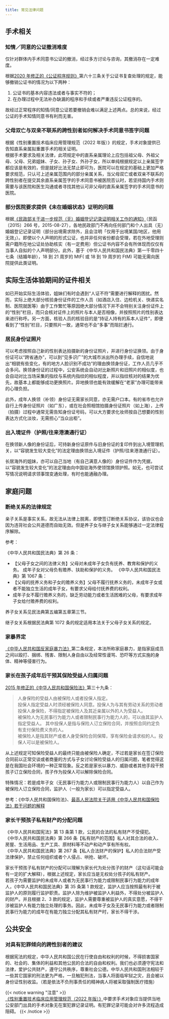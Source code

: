 ```yaml
---
title: 常见法律问题
---
```


## 手术相关

### 知情／同意的公证撤消难度

仅针对群体内手术同意书公证的撤消，经过多方讨论与咨询，其撤消存在一定难度。

根据[2020 年修正的《公证程序规则》](https://zh.wikisource.org/wiki/%E5%85%AC%E8%AF%81%E7%A8%8B%E5%BA%8F%E8%A7%84%E5%88%99_(2020%E5%B9%B4))第六十三条关于公证书复查处理的规定，能够撤销公证书的情况为以下两种：

1. 公证书的基本内容违法或者与事实不符的；
2. 在办理过程中无法补办缺漏的程序和手续或者严重违反公证程序的。

故经过正常程序的知情/同意公证若要撤销会难以满足上述两点。总的来说，经过公证的手术知情同意书有利而无害。

### 父母双亡与双亲不联系的跨性别者如何解决手术同意书签字问题

根据《性别重置技术临床应用管理规范（2022 年版）》的规定，手术对象提供已告知直系亲属拟重置手术的相关证明。\
根据手术要求及相关法律，此项规定中的直系亲属理论上应包括祖父母、外祖父母、父母、兄弟姐妹、子女、孙子女、外孙子女，所以单纯根据规定以上亲属签字都应该是有效的，但是就好比法无禁止即可为，医院可以在规定的基础上更加严格要求规范，只认可上述亲属范围内的部分亲属关系，当父母双亡或者双亲不联系的跨性别者在提交其余直系亲属签字的手术同意书被医院否认时，若坚持国内手术则需要与该医院和医生沟通或者寻找其他认可非父母的直系亲属签字的手术同意书的医院。

### 部分医院要求提供《未在婚姻状态》证明的问题

根据[《民政部关于进一步规范（无）婚姻登记记录证明相关工作的通知》](https://zyzx.mca.gov.cn/n1025/n1034/c31117/content.html)（民函〔2015〕266 号，2015-08-27），各地民政部门不再向任何部门和个人出具（无）婚姻登记记录证明（部分出境需求除外，且会注明「仅用于出境某国/地区，他用无效」）。即使以个人声明的形式公证，也并非任何省份都会受理，若在外地受理则需户籍所在地公证处协助核实（有一定费用）但公证书内容不会有所体现而仅仅有当事人自拟的个人声明部分。此外，基于《中华人民共和国民法典》第一千零四十七条（结婚年龄），18 到 21 周岁的 MtF( 或 18 到 19 周岁的 FtM) 可能无需向医院提供此类证明。

## 实际生活体验期间的证件相关

如已开始实际生活体验，姐妹们有时会遇到“人证不符”需要进行解释的困扰。然而，实际上绝大部分核验身份证件的工作人员（如酒店入住、边检机关、快递实名制、医院就医等）由于工作繁忙等原因绝大部分情况下并不会特别关注身份证件上的“性别”栏目，而只会核对证件上的照片与本人是否相像，并按照照片的性别表达来进行称呼。另一方面，核验人员的核验目的是“持证人持有的系本人证件”，即便看到了“性别”栏目，只要照片一致，通常也不会“多事”而阻拦通行。

### 居民身份证照片

可以考虑按照自己新的性别表达拍摄新的身份证照片，并进行身份证换领。由于身份证可以“跨省通办”，可以到“见多识广”的大城市派出所办理手续，自信地说出“相貌有些变化，有的地方人脸识别不成功”的理由换领身份证，工作人员几乎不会多问。换领身份证的过程中，公安系统会自动对比新照片和旧照片的相似度，也会自动对比当场采集的指纹与系统内指纹的相似程度，并以指纹核对的结果为优先，故基本上都能够成功更换照片。异地换领也能有效缓解在“老家”办理可能带来的心理负担。

此外，成年人换领（补领）身份证无需家长同意，亦无需户口本。有的省市也允许自行上传身份证照片（如广东），或在社会照相馆拍摄身份证照片（如上海），上传（拍摄）过程中通常无需告知身份证号码，可以大方要求化妆师按自己想要的性别表达方式化淡妆，无需担心“当众出柜”。

### 出入境证件（护照/往来港澳通行证）

在换领新人像的身份证后，可持新身份证原件与旧身份证的复印件到出入境管理机关，以“容貌发生较大变化”的法定理由换领出入境证件（护照/往来港澳通行证）。

长居海外的姐妹，亦可以自己当地（有自己满意人像的）身份证件作为凭据，以“容貌发生较大变化”的法定理由向中国驻海外使领馆换领护照。如无，也可尝试写情况说明请求领事馆变通处理，有时也能通融办理。

## 家庭问题

### 断绝关系的法律规定

亲子关系是事实关系，故无法从法律上脱离，即使签订断绝关系协议，该协议也会因为违背社会公共道德而自始无效。但是养子女与继子女关系能够通过一定法律程序解除。

参考：

《中华人民共和国民法典》第 26 条：

- 【父母子女之间的法律义务】父母对未成年子女负有抚养、教育和保护的义务。
  成年子女对父母负有赡养、扶助和保护的义务。
  《中华人民共和国民法典》第 1067 条：
- 【父母的抚养义务和子女的赡养义务】父母不履行抚养义务的，未成年子女或者不能独立生活的成年子女，有要求父母给付抚养费的权利。
- 成年子女不履行赡养义务的，缺乏劳动能力或者生活困难的父母，有要求成年子女给付赡养费的权利。

养子女关系见民法典第五编第五章第三节。

继子女关系根据民法典第 1072 条的规定适用本法关于父母子女关系的规定。

### 家暴界定

[《中毕人民共和国反家庭暴力法》](https://zh.wikisource.org/wiki/%E4%B8%AD%E5%8D%8E%E4%BA%BA%E6%B0%91%E5%85%B1%E5%92%8C%E5%9B%BD%E5%8F%8D%E5%AE%B6%E5%BA%AD%E6%9A%B4%E5%8A%9B%E6%B3%95)第二条规定，本法所称家庭暴力，是指家庭成员之间以殴打、捆绑、残害、限制人身自由以及经常性谩骂、恐吓等方式实施的身体、精神等侵害行为。

### 家长在孩子成年后干预其保险受益人归属问题

[2015 年修正的《中华人民共和国保险法》](https://zh.wikisource.org/wiki/%E4%B8%AD%E5%8D%8E%E4%BA%BA%E6%B0%91%E5%85%B1%E5%92%8C%E5%9B%BD%E4%BF%9D%E9%99%A9%E6%B3%95_(2015%E5%B9%B4))第三十九条：

> 人身保险的受益人由被保险人或者投保人指定。\
> 投保人指定受益人时须经被保险人同意。投保人为与其有劳动关系的劳动者投保人身保险，不得指定被保险人及其近亲属以外的人为受益人。\
> 被保险人为无民事行为能力人或者限制民事行为能力人的，可以由其监护人指定受益人。
> 其中投保人是指与保险人订立保险合同，并按照合同约定负有支付保险费义务的人。\
> 被保险人是指其财产或者人身受保险合同保障，享有保险金请求权的人。投保人可以是被保险人。

从上述规定可知保险受益人的最终只能由被保险人确定，不过若是家长在签订保险合同前以正常交谈或者商量的方式与子女讨论保险受益人的归属问题，笔者觉得这是在我国社会环境的一种正常现象。反之若是家长以暴力、威胁或者其他手段干预孩子订立保险合同，孩子作为投保人可以解除保险合同。

特殊情况：若是成年子女（无民事行为能力人或限制民事行为能力人）以自己作为被保险人订立保险合同，监护人（一般为家长）可以指定受益人。

参考：《中华人民共和国保险法》、[最高人民法院关于适用《中华人民共和国保险法》若干问题的解释](https://zh.wikisource.org/wiki/%E6%9C%80%E9%AB%98%E4%BA%BA%E6%B0%91%E6%B3%95%E9%99%A2%E5%85%B3%E4%BA%8E%E9%80%82%E7%94%A8%E3%80%8A%E4%B8%AD%E5%8D%8E%E4%BA%BA%E6%B0%91%E5%85%B1%E5%92%8C%E5%9B%BD%E4%BF%9D%E9%99%A9%E6%B3%95%E3%80%8B%E8%8B%A5%E5%B9%B2%E9%97%AE%E9%A2%98%E7%9A%84%E8%A7%A3%E9%87%8A)

### 家长干预孩子私有财产的分配问题

《中华人民共和国宪法》第 13 条第 1 款，公民的合法的私有财产不受侵犯。\
《中华人民共和国民法典》第 266 条【私有财产的范围】私人对其合法的收入、房屋、生活用品、生产工具、原材料等不动产和动产享有所有权。\
《中华人民共和国民法典》第 267 条【私人合法财产的保护】私人的合法财产受法律保护，禁止任何组织或者个人侵占、哄抢、破坏。

家长干预孩子私有财产的分配可以理解为家长代为处分孩子的财产（这句话可能会有一定的扩大解释），根据上述规定，家长应当是无权处分孩子的私有财产。\
若孩子为需要监护的未成年人或者为无民事行为能力或限制民事行为能力的成年人，《中华人民共和国民法典》第 35 条第 1 款规定，监护人应当按照最有利于被监护人的原则履行监护职责。监护人除为维护被监护人利益外，不得处分被监护人的财产。并且根据 2、3 款的规定，监护人需要尊重被监护人的真实意愿，不得干涉被监护人有能力独立处理的事务。因此，未成年子女及无民事行为能力或者限制民事行为能力的成年在有能力独立分配其私有财产时，家长不得干涉。

## 公共安全

### 对具有犯罪倾向的跨性别者的建议

根据宪法的规定，中华人民共和国公民在行使自由和权利的时候，不得损害国家的、社会的、集体的利益和其他公民的合法的自由和权利。我们也必须遵守宪法和法律，爱护公共财产，遵守公共秩序，尊重社会公德。中华人民共和国刑法相较于一些其它国家的刑法更为严格，一旦触犯刑法，当事人将面临牢狱之灾，且会被以身份证性别收监。（若是依法不负刑事责任的精神病人将被采取强制医疗措施）

{{< notice warning "注意" >}}
[《性别重置技术临床应用管理规范（2022 年版）》](https://github.com/project-trans/legal-spec/tree/main/SRS#%E4%B8%89%E6%8A%80%E6%9C%AF%E7%AE%A1%E7%90%86%E5%9F%BA%E6%9C%AC%E8%A6%81%E6%B1%82)中要求手术对象应当提供当地公安部门出具的手术对象无在案犯罪记录证明。有犯罪记录可能会对许多流程造成阻碍。
{{< /notice >}}
